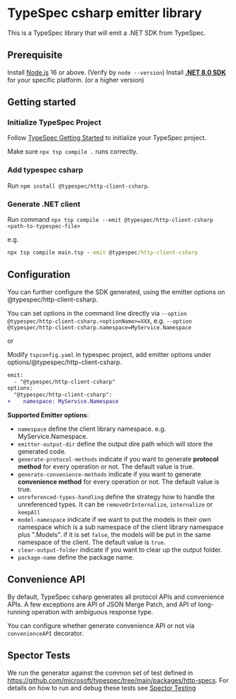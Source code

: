 # TypeSpec csharp emitter library

This is a TypeSpec library that will emit a .NET SDK from TypeSpec.

## Prerequisite

Install [Node.js](https://nodejs.org/download/) 16 or above. (Verify by `node --version`)
Install [**.NET 8.0 SDK**](https://dotnet.microsoft.com/download/dotnet/8.0) for your specific platform. (or a higher version)

## Getting started

### Initialize TypeSpec Project

Follow [TypeSpec Getting Started](https://github.com/microsoft/typespec/#using-node--npm) to initialize your TypeSpec project.

Make sure `npx tsp compile .` runs correctly.

### Add typespec csharp

Run `npm install @typespec/http-client-csharp`.

### Generate .NET client

Run command `npx tsp compile --emit @typespec/http-client-csharp <path-to-typespec-file>`

e.g.

```cmd
npx tsp compile main.tsp --emit @typespec/http-client-csharp
```

## Configuration

You can further configure the SDK generated, using the emitter options on @typespec/http-client-csharp.

You can set options in the command line directly via `--option @typespec/http-client-csharp.<optionName>=XXX`, e.g. `--option @typespec/http-client-csharp.namespace=MyService.Namespace`

or

Modify `tspconfig.yaml` in typespec project, add emitter options under options/@typespec/http-client-csharp.

```diff
emit:
  - "@typespec/http-client-csharp"
options:
  "@typespec/http-client-csharp":
+    namespace: MyService.Namespace
```

**Supported Emitter options**:

- `namespace` define the client library namespace. e.g. MyService.Namespace.
- `emitter-output-dir` define the output dire path which will store the generated code.
- `generate-protocol-methods` indicate if you want to generate **protocol method** for every operation or not. The default value is true.
- `generate-convenience-methods` indicate if you want to generate **convenience method** for every operation or not. The default value is true.
- `unreferenced-types-handling` define the strategy how to handle the unreferenced types. It can be `removeOrInternalize`, `internalize` or `keepAll`
- `model-namespace` indicate if we want to put the models in their own namespace which is a sub namespace of the client library namespace plus ".Models". if it is set `false`, the models will be put in the same namespace of the client. The default value is `true`.
- `clear-output-folder` indicate if you want to clear up the output folder.
- `package-name` define the package name.

## Convenience API

By default, TypeSpec csharp generates all protocol APIs and convenience APIs.
A few exceptions are API of JSON Merge Patch, and API of long-running operation with ambiguous response type.

You can configure whether generate convenience API or not via `convenienceAPI` decorator.

## Spector Tests

We run the generator against the common set of test defined in https://github.com/microsoft/typespec/tree/main/packages/http-specs.
For details on how to run and debug these tests see [Spector Testing](generator/docs/spector.md)
